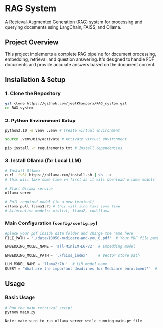 # RAG System

A Retrieval-Augmented Generation (RAG) system for processing and querying documents using LangChain, FAISS, and Ollama.

## Project Overview

This project implements a complete RAG pipeline for document processing, embedding, retrieval, and question answering. It's designed to handle PDF documents and provide accurate answers based on the document content.

## Installation & Setup


### 1. Clone the Repository
```bash
git clone https://github.com/jeetKhanpara/RAG_system.git
cd RAG_system
```

### 2. Python Environment Setup
```bash
python3.10 -m venv .venv # Create virtual environment

source .venv/bin/activate # Activate virtual environment

pip install -r requirements.txt # Install dependencies
```

### 3. Install Ollama (for Local LLM)
```bash
# Install Ollama
curl -fsSL https://ollama.com/install.sh | sh --> 
# this will take some time on first as it will download ollama models

# Start Ollama service
ollama serve

# Pull required model (in a new terminal)
ollama pull llama2:7b # this will also take some time
# Alternative models: mistral, llama2, codellama
```

### Main Configuration (`config/config.py`)
```python
#place your pdf inside data folder and change the name here
FILE_PATH = './data/10050-medicare-and-you_0.pdf'  # Your PDF file path

EMBEDDING_MODEL_NAME = 'all-MiniLM-L6-v2'  # Embedding model

EMBEDDING_MODEL_PATH = './faiss_index'     # Vector store path

LLM_MODEL_NAME = 'llama2:7b '  # LLM model name
QUERY = 'What are the important deadlines for Medicare enrollment?'  # Default query, you can change your query here
```

## Usage

### Basic Usage
```bash
# Run the main retrieval script
python main.py

Note: make sure to run ollama server while running main.py file
```

